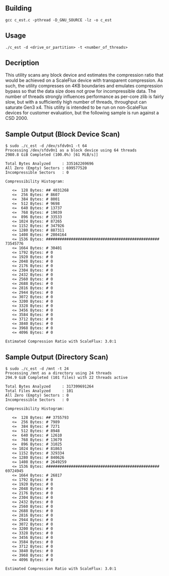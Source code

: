 ## Building
```
gcc c_est.c -pthread -D_GNU_SOURCE -lz -o c_est
```
 
## Usage
```
./c_est -d <drive_or_partition> -t <number_of_threads>
```
 
## Decription
This utility scans any block device and estimates the compression ratio that 
would be achieved on a ScaleFlux device with transparent compression. As such, 
the utility compresses on 4KB boundaries and emulates compression bypass so that
the data size does not grow for incompressible data. The number of threads
strongly influences performance as per-core zlib is fairly slow, but with a
sufficiently high number of threads, throughput can saturate Gen3 x4. This
utility is intended to be run on non-ScaleFlux devices for customer evaluation,
but the following sample is run against a CSD 2000.

## Sample Output (Block Device Scan)
```
$ sudo ./c_est -d /dev/sfdv0n1 -t 64
Processing /dev/sfdv0n1 as a block device using 64 threads
2980.8 GiB Completed (100.0%) [61 MiB/s]]

Total Bytes Analyzed     : 335162269696
All Zero (Empty) Sectors : 699577520
Incompressible Sectors   : 0

Compressibility Histogram:

   <=  128 Bytes: ## 4031268
   <=  256 Bytes: # 8607
   <=  384 Bytes: # 8001
   <=  512 Bytes: # 9698
   <=  640 Bytes: # 13737
   <=  768 Bytes: # 19039
   <=  896 Bytes: # 33533
   <= 1024 Bytes: # 87265
   <= 1152 Bytes: # 347926
   <= 1280 Bytes: # 887311
   <= 1408 Bytes: # 2804164
   <= 1536 Bytes: ################################################## 73545776
   <= 1664 Bytes: # 30401
   <= 1792 Bytes: # 0
   <= 1920 Bytes: # 0
   <= 2048 Bytes: # 0
   <= 2176 Bytes: # 0
   <= 2304 Bytes: # 0
   <= 2432 Bytes: # 0
   <= 2560 Bytes: # 0
   <= 2688 Bytes: # 0
   <= 2816 Bytes: # 0
   <= 2944 Bytes: # 0
   <= 3072 Bytes: # 0
   <= 3200 Bytes: # 0
   <= 3328 Bytes: # 0
   <= 3456 Bytes: # 0
   <= 3584 Bytes: # 0
   <= 3712 Bytes: # 0
   <= 3840 Bytes: # 0
   <= 3968 Bytes: # 0
   <= 4096 Bytes: # 0

Estimated Compression Ratio with ScaleFlux: 3.0:1
```

## Sample Output (Directory Scan)
```
$ sudo ./c_est -d /mnt -t 24
Processing /mnt as a directory using 24 threads
294.9 GiB Completed (101 files) with 22 threads active

Total Bytes Analyzed     : 317399691264
Total Files Analyzed     : 101
All Zero (Empty) Sectors : 0
Incompressible Sectors   : 0

Compressibility Histogram:

   <=  128 Bytes: ## 3755793
   <=  256 Bytes: # 7989
   <=  384 Bytes: # 7271
   <=  512 Bytes: # 8948
   <=  640 Bytes: # 12610
   <=  768 Bytes: # 13679
   <=  896 Bytes: # 31025
   <= 1024 Bytes: # 81863
   <= 1152 Bytes: # 329334
   <= 1280 Bytes: # 840626
   <= 1408 Bytes: # 2649259
   <= 1536 Bytes: ################################################## 69724945
   <= 1664 Bytes: # 26817
   <= 1792 Bytes: # 0
   <= 1920 Bytes: # 0
   <= 2048 Bytes: # 0
   <= 2176 Bytes: # 0
   <= 2304 Bytes: # 0
   <= 2432 Bytes: # 0
   <= 2560 Bytes: # 0
   <= 2688 Bytes: # 0
   <= 2816 Bytes: # 0
   <= 2944 Bytes: # 0
   <= 3072 Bytes: # 0
   <= 3200 Bytes: # 0
   <= 3328 Bytes: # 0
   <= 3456 Bytes: # 0
   <= 3584 Bytes: # 0
   <= 3712 Bytes: # 0
   <= 3840 Bytes: # 0
   <= 3968 Bytes: # 0
   <= 4096 Bytes: # 0

Estimated Compression Ratio with ScaleFlux: 3.0:1
```